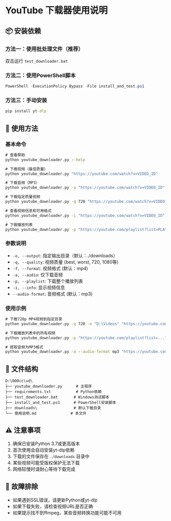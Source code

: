 # YouTube 下载器使用说明

## 📦 安装依赖

### 方法一：使用批处理文件（推荐）
双击运行 `test_downloader.bat`

### 方法二：使用PowerShell脚本
```powershell
PowerShell -ExecutionPolicy Bypass -File install_and_test.ps1
```

### 方法三：手动安装
```cmd
pip install yt-dlp
```

## 🚀 使用方法

### 基本命令
```cmd
# 查看帮助
python youtube_downloader.py --help

# 下载视频（最佳质量）
python youtube_downloader.py "https://youtube.com/watch?v=VIDEO_ID"

# 下载音频（MP3）
python youtube_downloader.py -a "https://youtube.com/watch?v=VIDEO_ID"

# 下载指定质量视频
python youtube_downloader.py -q 720 "https://youtube.com/watch?v=VIDEO_ID"

# 查看视频信息和可用格式
python youtube_downloader.py -i "https://youtube.com/watch?v=VIDEO_ID"

# 下载播放列表
python youtube_downloader.py -p "https://youtube.com/playlist?list=PLAYLIST_ID"
```

### 参数说明
- `-o, --output`: 指定输出目录（默认：./downloads）
- `-q, --quality`: 视频质量 (best, worst, 720, 1080等)
- `-f, --format`: 视频格式 (默认：mp4)
- `-a, --audio`: 仅下载音频
- `-p, --playlist`: 下载整个播放列表
- `-i, --info`: 显示视频信息
- `--audio-format`: 音频格式 (默认：mp3)

### 使用示例

```cmd
# 下载720p MP4视频到指定目录
python youtube_downloader.py -q 720 -o "D:\Videos" "https://youtube.com/watch?v=..."

# 下载播放列表中的所有视频
python youtube_downloader.py -p "https://youtube.com/playlist?list=..."

# 提取音频为MP3格式
python youtube_downloader.py -a --audio-format mp3 "https://youtube.com/watch?v=..."
```

## 📁 文件结构
```
D:\000cc\vd\
├── youtube_downloader.py      # 主程序
├── requirements.txt           # Python依赖
├── test_downloader.bat       # Windows测试脚本
├── install_and_test.ps1      # PowerShell安装脚本
├── downloads\                # 默认下载目录
└── 使用说明.md               # 本文件
```

## ⚠️ 注意事项
1. 确保已安装Python 3.7或更高版本
2. 首次使用会自动安装yt-dlp依赖
3. 下载的文件保存在 `./downloads` 目录中
4. 某些视频可能受版权保护无法下载
5. 网络较慢时请耐心等待下载完成

## 🔧 故障排除
- 如果遇到SSL错误，请更新Python或yt-dlp
- 如果下载失败，请检查视频URL是否正确
- 如果提示找不到ffmpeg，某些音频转换功能可能不可用